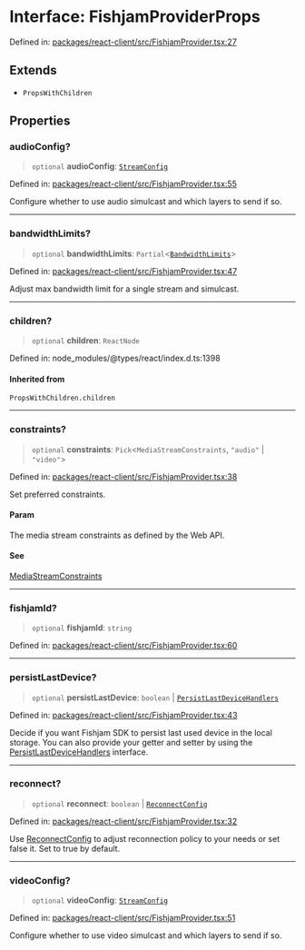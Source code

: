 # Interface: FishjamProviderProps

Defined in: [packages/react-client/src/FishjamProvider.tsx:27](https://github.com/fishjam-cloud/web-client-sdk/blob/00cc23b021c6e87a4a0f647ceccc9acb897b5a38/packages/react-client/src/FishjamProvider.tsx#L27)

## Extends

- `PropsWithChildren`

## Properties

### audioConfig?

> `optional` **audioConfig**: [`StreamConfig`](../type-aliases/StreamConfig.md)

Defined in: [packages/react-client/src/FishjamProvider.tsx:55](https://github.com/fishjam-cloud/web-client-sdk/blob/00cc23b021c6e87a4a0f647ceccc9acb897b5a38/packages/react-client/src/FishjamProvider.tsx#L55)

Configure whether to use audio simulcast and which layers to send if so.

***

### bandwidthLimits?

> `optional` **bandwidthLimits**: `Partial`\<[`BandwidthLimits`](../type-aliases/BandwidthLimits.md)\>

Defined in: [packages/react-client/src/FishjamProvider.tsx:47](https://github.com/fishjam-cloud/web-client-sdk/blob/00cc23b021c6e87a4a0f647ceccc9acb897b5a38/packages/react-client/src/FishjamProvider.tsx#L47)

Adjust max bandwidth limit for a single stream and simulcast.

***

### children?

> `optional` **children**: `ReactNode`

Defined in: node\_modules/@types/react/index.d.ts:1398

#### Inherited from

`PropsWithChildren.children`

***

### constraints?

> `optional` **constraints**: `Pick`\<`MediaStreamConstraints`, `"audio"` \| `"video"`\>

Defined in: [packages/react-client/src/FishjamProvider.tsx:38](https://github.com/fishjam-cloud/web-client-sdk/blob/00cc23b021c6e87a4a0f647ceccc9acb897b5a38/packages/react-client/src/FishjamProvider.tsx#L38)

Set preferred constraints.

#### Param

The media stream constraints as defined by the Web API.

#### See

[MediaStreamConstraints](https://udn.realityripple.com/docs/Web/API/MediaStreamConstraints)

***

### fishjamId?

> `optional` **fishjamId**: `string`

Defined in: [packages/react-client/src/FishjamProvider.tsx:60](https://github.com/fishjam-cloud/web-client-sdk/blob/00cc23b021c6e87a4a0f647ceccc9acb897b5a38/packages/react-client/src/FishjamProvider.tsx#L60)

***

### persistLastDevice?

> `optional` **persistLastDevice**: `boolean` \| [`PersistLastDeviceHandlers`](../type-aliases/PersistLastDeviceHandlers.md)

Defined in: [packages/react-client/src/FishjamProvider.tsx:43](https://github.com/fishjam-cloud/web-client-sdk/blob/00cc23b021c6e87a4a0f647ceccc9acb897b5a38/packages/react-client/src/FishjamProvider.tsx#L43)

Decide if you want Fishjam SDK to persist last used device in the local storage.
You can also provide your getter and setter by using the [PersistLastDeviceHandlers](../type-aliases/PersistLastDeviceHandlers.md) interface.

***

### reconnect?

> `optional` **reconnect**: `boolean` \| [`ReconnectConfig`](../type-aliases/ReconnectConfig.md)

Defined in: [packages/react-client/src/FishjamProvider.tsx:32](https://github.com/fishjam-cloud/web-client-sdk/blob/00cc23b021c6e87a4a0f647ceccc9acb897b5a38/packages/react-client/src/FishjamProvider.tsx#L32)

Use [ReconnectConfig](../type-aliases/ReconnectConfig.md) to adjust reconnection policy to your needs or set false it.
Set to true by default.

***

### videoConfig?

> `optional` **videoConfig**: [`StreamConfig`](../type-aliases/StreamConfig.md)

Defined in: [packages/react-client/src/FishjamProvider.tsx:51](https://github.com/fishjam-cloud/web-client-sdk/blob/00cc23b021c6e87a4a0f647ceccc9acb897b5a38/packages/react-client/src/FishjamProvider.tsx#L51)

Configure whether to use video simulcast and which layers to send if so.
